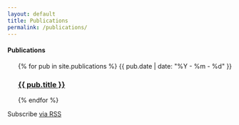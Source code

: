 ```yaml
---
layout: default
title: Publications
permalink: /publications/
---
```


<h4>Publications</h4>
<ul>
{% for pub in site.publications %}
  <time>{{ pub.date | date: "%Y - %m - %d" }}</time>
  <h3><a href="{{ pub.url | prepend: site.baseurl }}">{{ pub.title }}</a></h3>
{% endfor %}
</ul>

<p>Subscribe <a href="{{ "/feed.xml" | prepend: site.baseurl }}">via RSS</a></p>


